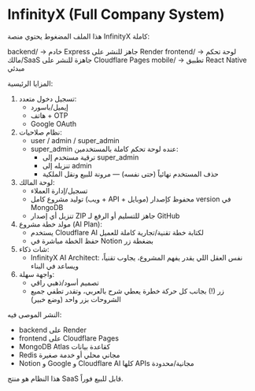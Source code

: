 # InfinityX (Full Company System)

هذا الملف المضغوط يحتوي منصة InfinityX كاملة:

backend/  → خادم Express جاهز للنشر على Render
frontend/ → لوحة تحكم مالك/SaaS جاهزة للنشر على Cloudflare Pages
mobile/   → تطبيق React Native مبدئي

المزايا الرئيسية:
1. تسجيل دخول متعدد:
   - إيميل/باسورد
   - هاتف + OTP
   - Google OAuth
2. نظام صلاحيات:
   - user / admin / super_admin
   - super_admin عنده لوحة تحكم كاملة بالمستخدمين:
     - ترقية مستخدم إلى super_admin
     - تنزيله إلى admin
     - حذف المستخدم نهائياً (حتى نفسه) — مرونة للبيع ونقل الملكية
3. لوحة المالك:
   - تسجيل/إدارة العملاء
   - توليد مشروع كامل (ويب + API + موبايل) محفوظ كإصدار version في MongoDB
   - تنزيل أي إصدار ZIP جاهز للتسليم أو الرفع لـ GitHub
4. مولد خطة مشروع (AI Plan):
   - يستخدم Cloudflare AI لكتابة خطة تقنية/تجارية كاملة للعميل
   - حفظ الخطة مباشرة في Notion بضغطة زر
5. شات ذكاء:
   - InfinityX AI Architect: نفس العقل اللي يقدر يفهم المشروع، يجاوب تقنياً، ويساعد في البناء
6. واجهة سهلة:
   - تصميم أسود/ذهبي راقي
   - زر (!) بجانب كل حركة خطرة يعطي شرح بالعربي، وتقدر تطفي جميع الشروحات بزر واحد (وضع خبير)

النشر الموصى فيه:
- backend على Render
- frontend على Cloudflare Pages
- MongoDB Atlas كقاعدة بيانات
- Redis مجاني محلي أو خدمة صغيرة
- Notion و Google و Cloudflare AI كلها APIs مجانية/محدودة

هذا النظام هو منتج SaaS قابل للبيع فوراً.
